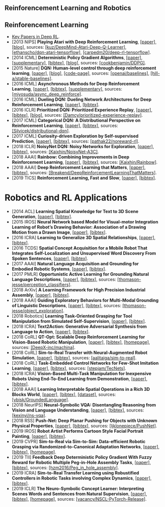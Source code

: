 ## Reinforencement Learning and Robotics

## Reinforencement Learning
- [Key Papers in Deep RL](https://spinningup.openai.com/en/latest/spinningup/keypapers.html).
- [2013 NIPS] **Playing Atari with Deep Reinforcement Learning**, [[paper]](https://www.cs.toronto.edu/~vmnih/docs/dqn.pdf), [[blog]](https://keon.io/deep-q-learning/), sources: [[kuz/DeepMind-Atari-Deep-Q-Learner]](https://github.com/kuz/DeepMind-Atari-Deep-Q-Learner), [[ethanscho/dqn-atari-tensorflow]](https://github.com/ethanscho/dqn-atari-tensorflow), [[carpedm20/deep-rl-tensorflow]](https://github.com/carpedm20/deep-rl-tensorflow).
- [2014 ICML] **Deterministic Policy Gradient Algorithms**, [[paper]](http://proceedings.mlr.press/v32/silver14.pdf), [[supplementary]](http://proceedings.mlr.press/v32/silver14-supp.pdf), [[bibtex]](/Bibtex/Deterministic%20Policy%20Gradient%20Algorithms.bib), [[blog]](https://lilianweng.github.io/lil-log/2018/04/08/policy-gradient-algorithms.html), sources: [[cookbenjamin/DDPG]](https://github.com/cookbenjamin/DDPG).
- [2015 Nature] **DQN: Human-level control through deep reinforcement learning**, [[paper]](https://storage.googleapis.com/deepmind-media/dqn/DQNNaturePaper.pdf), [[blog]](https://deepmind.com/research/publications/human-level-control-through-deep-reinforcement-learning/), [[code-page]](https://stable-baselines.readthedocs.io/en/master/), sources: [[openai/baselines]](https://github.com/openai/baselines), [[hill-a/stable-baselines]](https://github.com/hill-a/stable-baselines).
- [2016 ICML] **Asynchronous Methods for Deep Reinforcement Learning**, [[paper]](http://proceedings.mlr.press/v48/mniha16.pdf), [[bibtex]](/Bibtex/Asynchronous%20Methods%20for%20Deep%20Reinforcement%20Learning.bib), [[supplementary]](http://proceedings.mlr.press/v48/mniha16-supp.pdf), sources: [[miyosuda/async_deep_reinforce]](https://github.com/miyosuda/async_deep_reinforce).
- [2016 ICML] **Dueling DQN: Dueling Network Architectures for Deep Reinforcement Learning**, [[paper]](http://proceedings.mlr.press/v48/wangf16.pdf), [[bibtex]](/Bibtex/Dueling%20Network%20Architectures%20for%20Deep%20Reinforcement%20Learning.bib).
- [2016 ICLR] **Prioritized DQN: Prioritized Experience Replay**, [[paper]](https://arxiv.org/pdf/1511.05952.pdf), [[bibtex]](/Bibtex/Prioritized%20Experience%20Replay.bib), [[blog]](https://danieltakeshi.github.io/2019/07/14/per/), sources: [[Damcy/prioritized-experience-replay]](https://github.com/Damcy/prioritized-experience-replay).
- [2017 ICML] **Categorical DQN: A Distributional Perspective on Reinforcement Learning**, [[paper]](http://proceedings.mlr.press/v70/bellemare17a/bellemare17a.pdf), [[bibtex]](/Bibtex/A%20Distributional%20Perspective%20on%20Reinforcement%20Learning.bib), sources: [[Silvicek/distributional-dqn]](https://github.com/Silvicek/distributional-dqn).
- [2017 ICML] **Curiosity-driven Exploration by Self-supervised Prediction**, [[paper]](https://pathak22.github.io/noreward-rl/resources/icml17.pdf), [[bibtex]](/Bibtex/Curiosity-driven%20Exploration%20by%20Self-supervised%20Prediction.bib), sources: [[pathak22/noreward-rl]](https://github.com/pathak22/noreward-rl).
- [2018 ICLR] **NoisyNet DQN: Noisy Networks for Exploration**, [[paper]](https://openreview.net/pdf?id=rywHCPkAW), [[bibtex]](/Bibtex/Noisy%20Networks%20for%20Exploration.bib), sources: [[Kaixhin/NoisyNet-A3C]](https://github.com/Kaixhin/NoisyNet-A3C).
- [2018 AAAI] **Rainbow: Combining Improvements in Deep Reinforcement Learning**, [[paper]](https://pdfs.semanticscholar.org/75e5/b72cf0eb3c1531ec241e6ca8a4308a70f147.pdf), [[bibtex]](/Bibtex/Rainbow%20-%20Combining%20Improvements%20in%20Deep%20Reinforcement%20Learning.bib), sources: [[Kaixhin/Rainbow]](https://github.com/Kaixhin/Rainbow).
- [2018 AAAI] **Deep Reinforcement Learning that Matters**, [[paper]](https://www.aaai.org/ocs/index.php/AAAI/AAAI18/paper/view/16669/16677), [[bibtex]](/Bibtex/Deep%20Reinforcement%20Learning%20that%20Matters.bib), sources: [[Breakend/DeepReinforcementLearningThatMatters]](https://github.com/Breakend/DeepReinforcementLearningThatMatters).
- [2019 TICS] **Reinforcement Learning, Fast and Slow**, [[paper]](https://www.cell.com/action/showPdf?pii=S1364-6613%2819%2930061-0), [[bibtex]](/Bibtex/Reinforcement%20Learning%20Fast%20and%20Slow.bib).

# Robotics and RL Applications
- [2014 ACL] **Learning Spatial Knowledge for Text to 3D Scene Generation**, [[paper]](https://www.aclweb.org/anthology/D14-1217), [[bibtex]](/Bibtex/Learning%20Spatial%20Knowledge%20for%20Text%20to%203D%20Scene%20Generation.bib).
- [2015 IROS] **Neural Network based Model for Visual-motor Integration Learning of Robot’s Drawing Behavior: Association of a Drawing Motion from a Drawn Image**, [[paper]](/Documents/Papers/Neural%20Network%20based%20Model%20for%20Visual-motor%20Integration%20Learning%20of%20Robots%20Drawing%20Behavior%20-%20Association%20of%20a%20Drawing%20Motion%20from%20a%20Drawn%20Image.pdf), [[bibtex]](/Bibtex/Neural%20Network%20based%20Model%20for%20Visual-motor%20Integration%20Learning%20of%20Robots%20Drawing%20Behavior%20-%20Association%20of%20a%20Drawing%20Motion%20from%20a%20Drawn%20Image.bib).
- [2016 ICRA] **Learning to Generalize 3D Spatial Relationships**, [[paper]](/Documents/Papers/Learning%20to%20Generalize%203D%20Spatial%20Relationships.pdf), [[bibtex]](/Bibtex/Learning%20to%20Generalize%203D%20Spatial%20Relationships.bib).
- [2016 TCDS] **Spatial Concept Acquisition for a Mobile Robot That Integrates Self-Localization and Unsupervised Word Discovery From Spoken Sentences**, [[paper]](https://arxiv.org/pdf/1602.01208.pdf), [[bibtex]](/Bibtex/Spatial%20Concept%20Acquisition.bib).
- [2017 AAAI] **Natural Language Acquisition and Grounding for Embodied Robotic Systems**, [[paper]](https://aaai.org/ocs/index.php/AAAI/AAAI17/paper/view/14913/14038), [[bibtex]](/Bibtex/Natural%20Language%20Acquisition%20and%20Grounding%20for%20Embodied%20Robotic%20Systems.bib).
- [2017 PMLR] **Opportunistic Active Learning for Grounding Natural Language Descriptions**, [[paper]](http://proceedings.mlr.press/v78/thomason17a/thomason17a.pdf), [[bibtex]](/Bibtex/Opportunistic%20Active%20Learning%20for%20Grounding%20Natural%20Language%20Descriptions.bib), sources: [[thomason-jesse/perception_classifiers]](https://github.com/thomason-jesse/perception_classifiers/tree/active_learning).
- [2018 ArXiv] **A Learning Framework for High Precision Industrial Assembly**, [[paper]](https://arxiv.org/pdf/1809.08548.pdf), [[bibtex]](/Bibtex/A%20Learning%20Framework%20for%20High%20Precision%20Industrial%20Assembly.bib).
- [2018 AAAI] **Guiding Exploratory Behaviors for Multi-Modal Grounding of Linguistic Descriptions**, [[paper]](https://www.eecs.tufts.edu/~jsinapov/papers/Thomason_AAAI_2018.pdf), [[bibtex]](/Bibtex/Guiding%20Exploratory%20Behaviors%20for%20Multi-Modal%20Grounding%20of%20Linguistic%20Descriptions.bib), sources: [[thomason-jesse/object_exploration]](https://github.com/thomason-jesse/object_exploration).
- [2018 Robotics] **Learning Task-Oriented Grasping for Tool Manipulation from Simulated Self-Supervision**, [[paper]](http://www.roboticsproceedings.org/rss14/p12.pdf), [[bibtex]](/Bibtex/Learning%20Task-Oriented%20Grasping%20for%20Tool%20Manipulation%20from%20Simulated%20Self-Supervision.bib).
- [2018 ICRA] **Text2Action: Generative Adversarial Synthesis from Language to Action**, [[paper]](https://arxiv.org/pdf/1710.05298.pdf), [[bibtex]](/Bibtex/Text2Action.bib).
- [2018 CoRL] **QT-Opt: Scalable Deep Reinforcement Learning for Vision-Based Robotic Manipulation**, [[paper]](https://arxiv.org/pdf/1806.10293.pdf), [[bibtex]](/Bibtex/QT-Opt.bib), [[homepage]](https://sites.google.com/view/qtopt), sources: [[DeepX-inc/machina]](https://github.com/DeepX-inc/machina).
- [2018 CoRL] **Sim-to-Real Transfer with Neural-Augmented Robot Simulation**, [[paper]](http://proceedings.mlr.press/v87/golemo18a/golemo18a.pdf), [[bibtex]](/Bibtex/Sim-to-Real%20Transfer%20with%20Neural-Augmented%20Robot%20Simulation.bib), sources: [[aalitaiga/sim-to-real]](https://github.com/aalitaiga/sim-to-real/).
- [2018 CoRL] **Task-Embedded Control Networks for Few-Shot Imitation Learning**, [[paper]](http://proceedings.mlr.press/v87/james18a/james18a.pdf), [[bibtex]](/Bibtex/Task-Embedded%20Control%20Networks%20for%20Few-Shot%20Imitation%20Learning.bib), sources: [[stepjam/TecNets]](https://github.com/stepjam/TecNets).
- [2018 ICRA] **Vision-Based Multi-Task Manipulation for Inexpensive Robots Using End-To-End Learning from Demonstration**, [[paper]](https://arxiv.org/pdf/1707.02920.pdf), [[bibtex]](/Bibtex/Vision-Based%20Multi-Task%20Manipulation%20for%20Inexpensive%20Robots%20Using%20End-To-End%20Learning%20from%20Demonstration.bib).
- [2018 AAAI] **Learning Interpretable Spatial Operations in a Rich 3D Blocks World**, [[paper]](https://arxiv.org/pdf/1712.03463.pdf), [[bibtex]](/Bibtex/Learning%20Interpretable%20Spatial%20Operations%20in%20a%20Rich%203D%20Blocks%20World.bib), [[dataset]](https://groundedlanguage.github.io), sources: [[ybisk/GroundedLanguage]](https://github.com/ybisk/GroundedLanguage).
- [2018 NeurIPS] **Neural-Symbolic VQA: Disentangling Reasoning from Vision and Language Understanding**, [[paper]](https://papers.nips.cc/paper/7381-neural-symbolic-vqa-disentangling-reasoning-from-vision-and-language-understanding.pdf), [[bibtex]](/Bibtex/Neural-Symbolic%20VQA%20-%20Disentangling%20Reasoning%20from%20Vision%20and%20Language%20Understanding.bib), sources: [[kexinyi/ns-vqa]](https://github.com/kexinyi/ns-vqa).
- [2018 RSS] **Push-Net: Deep Planar Pushing for Objects with Unknown Physical Properties**, [[paper]](http://www.roboticsproceedings.org/rss14/p24.pdf), [[bibtex]](/Bibtex/Push-Net%20-%20Deep%20Planar%20Pushing%20for%20Objects%20with%20Unknown%20Physical%20Properties.bib), sources: [[ljklonepiece/PushNet]](https://github.com/ljklonepiece/PushNet).
- [2019 IROS] **Robot Artist Performs Cartoon Style Facial Portrait Painting**, [[paper]](/Documents/Papers/Robot%20Artist%20Performs%20Cartoon%20Style%20Facial%20Portrait%20Painting.pdf), [[bibtex]](/Bibtex/Robot%20Artist%20Performs%20Cartoon%20Style%20Facial%20Portrait%20Painting.bib).
- [2019 CVPR] **Sim-to-Real via Sim-to-Sim: Data-efficient Robotic Grasping via Randomized-to-Canonical Adaptation Networks**, [[paper]](https://arxiv.org/pdf/1812.07252.pdf), [[bibtex]](/Bibtex/Sim-to-Real%20via%20Sim-to-Sim.bib), [[homepage]](https://sites.google.com/view/rcan/).
- [2019 TII] **Feedback Deep Deterministic Policy Gradient With Fuzzy Reward for Robotic Multiple Peg-in-Hole Assembly Tasks**, [[paper]](/Documents/Papers/Feedback%20Deep%20Deterministic%20Policy%20Gradient%20With%20Fuzzy%20Reward%20for%20Robotic%20Multiple%20Peg-in-Hole%20Assembly%20Tasks.pdf), [[bibtex]](/Bibtex/Feedback%20Deep%20Deterministic%20Policy%20Gradient%20With%20Fuzzy%20Reward%20for%20Robotic%20Multiple%20Peg-in-Hole%20Assembly%20Tasks.bib), sources: [[hzm2016/Peg_in_hole_assembly]](https://github.com/hzm2016/Peg_in_hole_assembly).
- [2019 ICRA] **Sim-to-Real Transfer Learning using Robustified Controllers in Robotic Tasks involving Complex Dynamics**, [[paper]](http://www.merl.com/publications/docs/TR2018-202.pdf), [[bibtex]](/Bibtex/Sim-to-Real%20Transfer%20Learning%20using%20Robustified%20Controllers%20in%20Robotic%20Tasks%20involving%20Complex%20Dynamics.bib).
- [2019 ICLR] **The Neuro-Symbolic Concept Learner: Interpreting Scenes Words and Sentences from Natural Supervision**, [[paper]](https://openreview.net/pdf?id=rJgMlhRctm), [[bibtex]](/Bibtex/Neuro-Symbolic%20Concept%20Learner%20-%20Interpreting%20Scenes%20Words%20and%20Sentences%20from%20Natural%20Supervision.bib), [[homepage]](http://nscl.csail.mit.edu), sources: [[vacancy/NSCL-PyTorch-Release]](https://github.com/vacancy/NSCL-PyTorch-Release).
